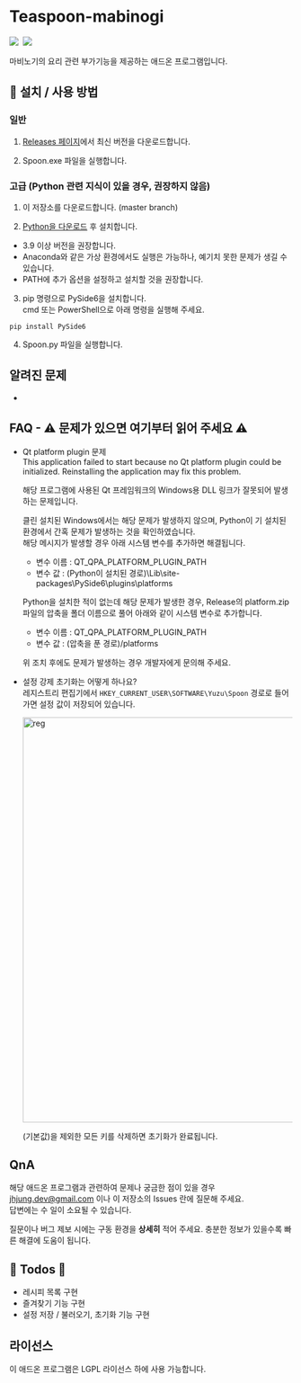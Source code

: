 # Teaspoon-mabinogi
<p>
   <img src="https://img.shields.io/badge/using-Python%203.x-%233776AB?style=flat-square&logo=python"/>&nbsp
   <img src="https://img.shields.io/badge/using-PySide6-%2341CD52?style=flat-square&logo=qt"/>&nbsp
</p>   


마비노기의 요리 관련 부가기능을 제공하는 애드온 프로그램입니다.

## 🔑 설치 / 사용 방법

### 일반
1. [Releases 페이지](https://github.com/kry-p/Teaspoon-mabinogi/releases)에서 최신 버전을 다운로드합니다.

2. Spoon.exe 파일을 실행합니다.

### 고급 (Python 관련 지식이 있을 경우, 권장하지 않음)  
1. 이 저장소를 다운로드합니다. (master branch)

2. [Python을 다운로드](https://www.python.org/downloads/) 후 설치합니다.
  + 3.9 이상 버전을 권장합니다.  
  + Anaconda와 같은 가상 환경에서도 실행은 가능하나, 예기치 못한 문제가 생길 수 있습니다.  
  + PATH에 추가 옵션을 설정하고 설치할 것을 권장합니다.

3. pip 명령으로 PySide6을 설치합니다.  
cmd 또는 PowerShell으로 아래 명령을 실행해 주세요.  
```
pip install PySide6
```

4. Spoon.py 파일을 실행합니다.

## 알려진 문제
-

## FAQ - ⚠ 문제가 있으면 여기부터 읽어 주세요 ⚠

+ Qt platform plugin 문제  
This application failed to start because no Qt platform plugin could be initialized. Reinstalling the application may fix this problem.  
  
  해당 프로그램에 사용된 Qt 프레임워크의 Windows용 DLL 링크가 잘못되어 발생하는 문제입니다.

  클린 설치된 Windows에서는 해당 문제가 발생하지 않으며, Python이 기 설치된 환경에서 간혹 문제가 발생하는 것을 확인하였습니다.  
  해당 메시지가 발생할 경우 아래 시스템 변수를 추가하면 해결됩니다.

    + 변수 이름 : QT_QPA_PLATFORM_PLUGIN_PATH  
    + 변수 값 : (Python이 설치된 경로)\Lib\site-packages\PySide6\plugins\platforms

  Python을 설치한 적이 없는데 해당 문제가 발생한 경우, Release의 platform.zip 파일의 압축을 폴더 이름으로 풀어 아래와 같이 시스템 변수로 추가합니다.

    + 변수 이름 : QT_QPA_PLATFORM_PLUGIN_PATH  
    + 변수 값 : (압축을 푼 경로)/platforms

  위 조치 후에도 문제가 발생하는 경우 개발자에게 문의해 주세요.
 
+ 설정 강제 초기화는 어떻게 하나요?  
  레지스트리 편집기에서 ```HKEY_CURRENT_USER\SOFTWARE\Yuzu\Spoon``` 경로로 들어가면 설정 값이 저장되어 있습니다.
  
  <img width="721" alt="reg" src="https://user-images.githubusercontent.com/66104509/145965322-899063bc-09bf-4210-95df-ba9b2df046ae.PNG">
  
  (기본값)을 제외한 모든 키를 삭제하면 초기화가 완료됩니다.


## QnA
해당 애드온 프로그램과 관련하여 문제나 궁금한 점이 있을 경우 jhjung.dev@gmail.com 이나 이 저장소의 Issues 란에 질문해 주세요.  
답변에는 수 일이 소요될 수 있습니다.

질문이나 버그 제보 시에는 구동 환경을 **상세히** 적어 주세요. 충분한 정보가 있을수록 빠른 해결에 도움이 됩니다.

## 🚧 Todos 🚧

 + 레시피 목록 구현
 + 즐겨찾기 기능 구현
 + 설정 저장 / 불러오기, 초기화 기능 구현

## 라이선스
이 애드온 프로그램은 LGPL 라이선스 하에 사용 가능합니다.
